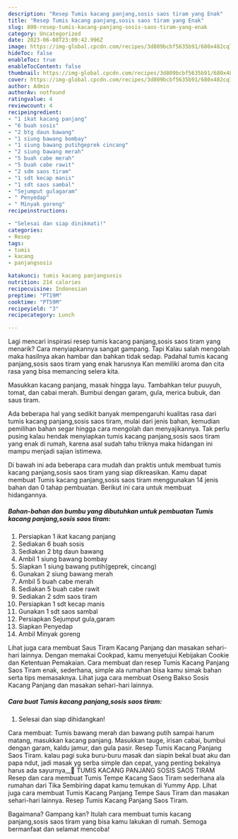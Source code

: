 ```yaml
---
description: "Resep Tumis kacang panjang,sosis saos tiram yang Enak"
title: "Resep Tumis kacang panjang,sosis saos tiram yang Enak"
slug: 800-resep-tumis-kacang-panjang-sosis-saos-tiram-yang-enak
category: Uncategorized
date: 2023-06-08T23:09:42.996Z
image: https://img-global.cpcdn.com/recipes/3d809bcbf5635b91/680x482cq70/tumis-kacang-panjangsosis-saos-tiram-foto-resep-utama.jpg
hideToc: false
enableToc: true
enableTocContent: false
thumbnail: https://img-global.cpcdn.com/recipes/3d809bcbf5635b91/680x482cq70/tumis-kacang-panjangsosis-saos-tiram-foto-resep-utama.jpg
cover: https://img-global.cpcdn.com/recipes/3d809bcbf5635b91/680x482cq70/tumis-kacang-panjangsosis-saos-tiram-foto-resep-utama.jpg
author: Admin
authorAv: notfound
ratingvalue: 4
reviewcount: 4
recipeingredient:
- "1 ikat kacang panjang"
- "6 buah sosis"
- "2 btg daun bawang"
- "1 siung bawang bombay"
- "1 siung bawang putihgeprek cincang"
- "2 siung bawang merah"
- "5 buah cabe merah"
- "5 buah cabe rawit"
- "2 sdm saos tiram"
- "1 sdt kecap manis"
- "1 sdt saos sambal"
- "Sejumput gulagaram"
- " Penyedap"
- " Minyak goreng"
recipeinstructions:

- "Selesai dan siap dinikmati!"
categories:
- Resep
tags:
- tumis
- kacang
- panjangsosis

katakunci: tumis kacang panjangsosis 
nutrition: 214 calories
recipecuisine: Indonesian
preptime: "PT19M"
cooktime: "PT59M"
recipeyield: "3"
recipecategory: Lunch

---
```



Lagi mencari inspirasi resep tumis kacang panjang,sosis saos tiram yang menarik? Cara menyiapkannya sangat gampang. Tapi Kalau salah mengolah maka hasilnya akan hambar dan bahkan tidak sedap. Padahal tumis kacang panjang,sosis saos tiram yang enak harusnya Kan memiliki aroma dan cita rasa yang bisa memancing selera kita.


Masukkan kacang panjang, masak hingga layu. Tambahkan telur puuyuh, tomat, dan cabai merah. Bumbui dengan garam, gula, merica bubuk, dan saus tiram.

Ada beberapa hal yang sedikit banyak mempengaruhi kualitas rasa dari tumis kacang panjang,sosis saos tiram, mulai dari jenis bahan, kemudian pemilihan bahan segar hingga cara mengolah dan menyajikannya. Tak perlu pusing kalau hendak menyiapkan tumis kacang panjang,sosis saos tiram yang enak di rumah, karena asal sudah tahu triknya maka hidangan ini mampu menjadi sajian istimewa.


Di bawah ini ada beberapa cara mudah dan praktis untuk membuat tumis kacang panjang,sosis saos tiram yang siap dikreasikan. Kamu dapat membuat Tumis kacang panjang,sosis saos tiram menggunakan 14 jenis bahan dan 0 tahap pembuatan. Berikut ini cara untuk membuat hidangannya.

<!--inarticleads1-->

##### Bahan-bahan dan bumbu yang dibutuhkan untuk pembuatan Tumis kacang panjang,sosis saos tiram:

1. Persiapkan 1 ikat kacang panjang
1. Sediakan 6 buah sosis
1. Sediakan 2 btg daun bawang
1. Ambil 1 siung bawang bombay
1. Siapkan 1 siung bawang putih(geprek, cincang)
1. Gunakan 2 siung bawang merah
1. Ambil 5 buah cabe merah
1. Sediakan 5 buah cabe rawit
1. Sediakan 2 sdm saos tiram
1. Persiapkan 1 sdt kecap manis
1. Gunakan 1 sdt saos sambal
1. Persiapkan Sejumput gula,garam
1. Siapkan  Penyedap
1. Ambil  Minyak goreng


Lihat juga cara membuat Saus Tiram Kacang Panjang dan masakan sehari-hari lainnya. Dengan memakai Cookpad, kamu menyetujui Kebijakan Cookie dan Ketentuan Pemakaian. Cara membuat dan resep Tumis Kacang Panjang Saos Tiram enak, sederhana, simple ala rumahan bisa kamu simak bahan serta tips memasaknya. Lihat juga cara membuat Oseng Bakso Sosis Kacang Panjang dan masakan sehari-hari lainnya. 

<!--inarticleads2-->

##### Cara buat Tumis kacang panjang,sosis saos tiram:


1. Selesai dan siap dihidangkan!

Cara membuat: Tumis bawang merah dan bawang putih sampai harum matang, masukkan kacang panjang. Masukkan tauge, irisan cabai, bumbui dengan garam, kaldu jamur, dan gula pasir. Resep Tumis Kacang Panjang Saos Tiram. kalau pagi suka buru-buru masak dan siapin bekal buat aku dan papa ndut, jadi masak yg serba simple dan cepat, yang penting bekalnya harus ada sayurnya,,,🥗 TUMIS KACANG PANJANG SOSIS SAOS TIRAM Resep dan cara membuat Tumis Tempe Kacang Saos Tiram sederhana ala rumahan dari Tika Sembiring dapat kamu temukan di Yummy App. Lihat juga cara membuat Tumis Kacang Panjang Tempe Saus Tiram dan masakan sehari-hari lainnya. Resep Tumis Kacang Panjang Saos Tiram. 

Bagaimana? Gampang kan? Itulah cara membuat tumis kacang panjang,sosis saos tiram yang bisa kamu lakukan di rumah. Semoga bermanfaat dan selamat mencoba!
